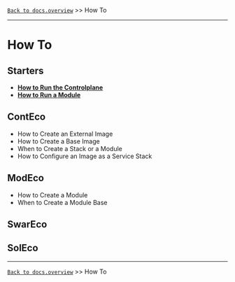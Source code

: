 [`Back to docs.overview`](../README.md) >> How To

-----
# How To

## Starters

* [__How to Run the Controlplane__](./how-to/HOW-TO-RUN-THE-CONTROLPLANE.md)  
* [__How to Run a Module__](./how-to/HOW-TO-RUN-A-MODULE.md)  

## ContEco

* How to Create an External Image
* How to Create a Base Image
* When to Create a Stack or a Module
* How to Configure an Image as a Service Stack

## ModEco

* How to Create a Module
* When to Create a Module Base

## SwarEco

## SolEco

-----
[`Back to docs.overview`](../README.md) >> How To
